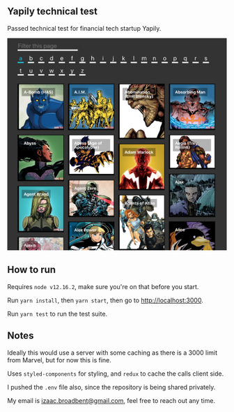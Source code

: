 Yapily technical test
----

Passed technical test for financial tech startup Yapily.

![preview](preview.png)

## How to run

Requires `node v12.16.2`, make sure you're on that before you start.

Run `yarn install`, then `yarn start`, then go to [http://localhost:3000](http://localhost:3000).

Run `yarn test` to run the test suite.

## Notes

Ideally this would use a server with some caching as there is a 3000 limit from Marvel, but for now this is fine.

Uses `styled-components` for styling, and `redux` to cache the calls client side.

I pushed the `.env` file also, since the repository is being shared privately.

My email is izaac.broadbent@gmail.com, feel free to reach out any time.
